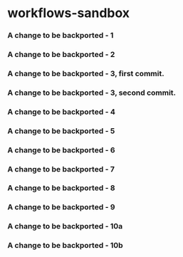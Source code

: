 # workflows-sandbox

### A change to be backported - 1
### A change to be backported - 2
### A change to be backported - 3, first commit.
### A change to be backported - 3, second commit.
### A change to be backported - 4
### A change to be backported - 5
### A change to be backported - 6
### A change to be backported - 7
### A change to be backported - 8
### A change to be backported - 9
### A change to be backported - 10a
### A change to be backported - 10b

